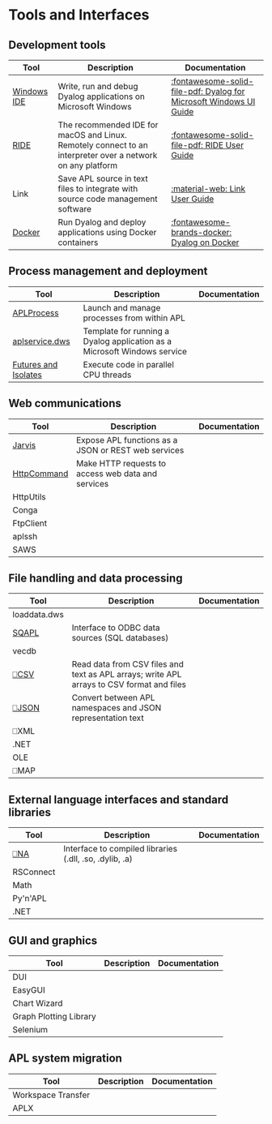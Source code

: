 # Tools and Interfaces

## Development tools
|Tool|Description|Documentation|
|---|---|---|
|[Windows IDE](./application-development.md#dyalog-ide-for-microsoft-windows)|Write, run and debug Dyalog applications on Microsoft Windows|[:fontawesome-solid-file-pdf: Dyalog for Microsoft Windows UI Guide](https://docs.dyalog.com/latest/Dyalog%20for%20Microsoft%20Windows%20UI%20Guide.pdf)|
|[RIDE](./application-development.md#remote-ide-ride)|The recommended IDE for macOS and Linux. Remotely connect to an interpreter over a network on any platform|[:fontawesome-solid-file-pdf: RIDE User Guide](https://docs.dyalog.com/latest/RIDE%20User%20Guide.pdf)|
|Link|Save APL source in text files to integrate with source code management software|[:material-web: Link User Guide](https://dyalog.github.io/link)|
|[Docker](./application-development.md#deploy-with-docker-containers)|Run Dyalog and deploy applications using Docker containers|[:fontawesome-brands-docker: Dyalog on Docker](https://hub.docker.com/r/dyalog/dyalog)|

## Process management and deployment
|Tool|Description|Documentation|
|---|---|---|
|[APLProcess](http://docs.dyalog.com/latest/Code%20Libraries%20Reference%20Guide.pdf)|Launch and manage processes from within APL|
|[aplservice.dws](http://docs.dyalog.com/latest/Dyalog%20for%20Microsoft%20Windows%20Installation%20and%20Configuration%20Guide.pdf)|Template for running a Dyalog application as a Microsoft Windows service|
|[Futures and Isolates](http://docs.dyalog.com/latest/Parallel%20Language%20Features.pdf)|Execute code in parallel CPU threads|

## Web communications
|Tool|Description|Documentation|
|---|---|---|
|[Jarvis](./web-communications.md#jarvis-web-service-framework)|Expose APL functions as a JSON or REST web services|
|[HttpCommand](./web-communications.md#httpcommand)|Make HTTP requests to access web data and services|
|HttpUtils|
|Conga|
|FtpClient|
|aplssh|
|SAWS|

## File handling and data processing
|Tool|Description|Documentation|
|---|---|---|
|loaddata.dws|
|[SQAPL](./sql.md)|Interface to ODBC data sources (SQL databases)|
|vecdb|
|[⎕CSV](./file-handling-data-processing.md#csv)|Read data from CSV files and text as APL arrays; write APL arrays to CSV format and files|
|[⎕JSON](./file-handling-data-processing.md#json)|Convert between APL namespaces and JSON representation text|
|⎕XML|
|.NET|
|OLE|
|⎕MAP|

## External language interfaces and standard libraries
|Tool|Description|Documentation|
|---|---|---|
|[⎕NA](./external-language-interfaces-standard-libraries.md#compiled-libraries-interface)|Interface to compiled libraries (.dll, .so, .dylib, .a)|
|RSConnect|
|Math|
|Py'n'APL|
|.NET|

## GUI and graphics
|Tool|Description|Documentation|
|---|---|---|
|DUI|
|EasyGUI|
|Chart Wizard|
|Graph Plotting Library|
|Selenium|

## APL system migration
|Tool|Description|Documentation|
|---|---|---|
|Workspace Transfer|
|APLX|
